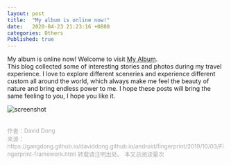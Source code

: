 ```yaml
---
layout: post
title:  "My album is online now!"
date:   2020-04-23 21:23:16 +0800
categories: Others
Published: true
---
```

My album is online now! Welcome to visit [My Album](https://rainbow-ux.github.io/traveler-blog.github.io/).<br>
This blog collected some of interesting stories and photos during my travel experience. I love to explore different sceneries and experience different custom all around the world, which always make me feel the beauty of nature and bring endless power to me. I hope these posts will bring the same feeling to you, I hope you like it.

![screenshot](https://gangdong.github.io/daviddong.github.io/assets/image/others-album-screenshot.png)

<br>
<font size="2" color="#aaa">作者：David Dong<br></font>
<font size="2" color="#aaa">来源：https://gangdong.github.io/daviddong.github.io/android/fingerprint/2019/10/03/Fingerprint-framework.html</font>
<font size="2" color="#aaa">转载请注明出处。</font>
<span id="busuanzi_container_page_pv" ></span><font size="2" color="#aaa">
本文总阅读量</font><font size="2" color="#aaa"><span id="busuanzi_value_page_pv"></font></span><font size="2" color="#aaa">次</font>